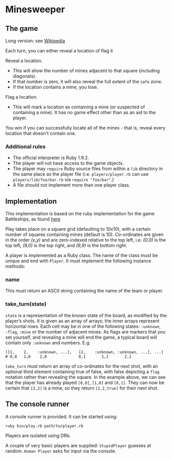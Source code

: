 Minesweeper
==========

The game
--------

Long version: see [Wikipedia][1]

[1]: https://secure.wikimedia.org/wikipedia/en/wiki/Minesweeper_(video_game)

Each turn, you can either reveal a location of flag it

Reveal a location.
* This will show the number of mines adjacent to that square (including diagonals).
* If that number is zero, it will also reveal the full extent of the `safe` zone.
* If the location contains a mine, you lose.

Flag a location.
* This will mark a location as containing a mine (or suspected of containing a mine). It has no game effect other than as an aid to the player.

You win if you can successfully locate all of the mines - that is, reveal every location that doesn't contain one.

### Additional rules

* The official interpreter is Ruby 1.9.2.
* The player will not have access to the game objects.
* The player may `require` Ruby source files from within a `lib` directory in the same place as the player file (i.e. `players/player.rb` can use `players/lib/foo/bar.rb` via `require "foo/bar"`.)
* A file should not implement more than one player class.

Implementation
--------------

This implementation is based on the ruby implementation for the game Battleships, as found [here](https://github.com/threedaymonk/battleship)

Play takes place on a square grid (defaulting to 10x10), with a certain number of squares containing mines (default is 10). Co-ordinates are given in the order _(x,y)_
and are zero-indexed relative to the top left, i.e. _(0,0)_ is the top left,
_(9,0)_ is the top right, and _(9,9)_ is the bottom right.

A player is implemented as a Ruby class. The name of the class must be unique
and end with `Player`. It must implement the following instance methods:

### name

This must return an ASCII string containing the name of the team or player.

### take_turn(state)

`state` is a representation of the known state of the board, as
modified by the player’s shots. It is given as an array of arrays; the inner
arrays represent horizontal rows. Each cell may be in one of the following states:
`:unknown`, `:flag`, `:mine` or the number of adjacent mines. As flags are markers that you set yourself, and revealing a mine will end the game, a typical board will contain only `:unknown` and numbers. E.g. 

    [[1,    2,    :unknown, ...],   [2,    :unknown, :unknown, ...], ...]
    # 0,0   1,0    2,0              0,1       1,1       2,1


`take_turn` must return an array of co-ordinates for the next shot, with an optional third element containing true of false, with false depicting a `flag` notation rather than revealing the square. In the
example above, we can see that the player has already played `[0,0]`, `[1,0]` and `[0,1]`. They can now be certain that `[2,2]` is a mine, so they return `[2,2,true]` for their next shot.

The console runner
------------------

A console runner is provided. It can be started using:

    ruby bin/play.rb path/to/player.rb

Players are isolated using DRb.

A couple of very basic players are supplied: `StupidPlayer` guesses at random.
`Human Player` asks for input via the console.
